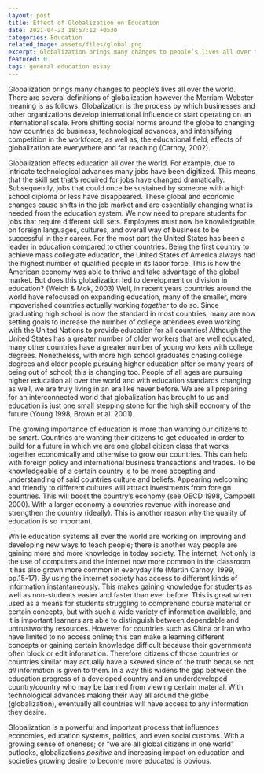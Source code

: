 ```yaml
---
layout: post
title: Effect of Globalization on Education
date: 2021-04-23 18:57:12 +0530
categories: Education
related_image: assets/files/global.png
excerpt: Globalization brings many changes to people’s lives all over the world. There are several definitions of globalization however...
featured: 0
tags: general education essay 
---
```

Globalization brings many changes to people’s lives all over the 
world. There are several definitions of globalization however the 
Merriam-Webster meaning is as follows. Globalization is the process by 
which businesses and other organizations develop international influence
 or start operating on an international scale. From shifting social 
norms around the globe to changing how countries do business, 
technological advances, and intensifying competition in the workforce, 
as well as, the educational field; effects of globalization are 
everywhere and far reaching (Carnoy, 2002).

Globalization effects education all over the world. For example, due 
to intricate technological advances many jobs have been digitized. This 
means that the skill set that’s required for jobs have changed 
dramatically. Subsequently, jobs that could once be sustained by someone
 with a high school diploma or less have disappeared. These global and 
economic changes cause shifts in the job market and are essentially 
changing what is needed from the education system. We now need to 
prepare students for jobs that require different skill sets. Employees 
must now be knowledgeable on foreign languages, cultures, and overall 
way of business to be successful in their career. For the most part the 
United States has been a leader in education compared to other 
countries. Being the first country to achieve mass collegiate education,
 the United States of America always had the highest number of qualified
 people in its labor force. This is how the American economy was able to
 thrive and take advantage of the global market. But does this 
globalization led to development or division in education? (Welch & 
Mok, 2003) Well, in recent years countries around the world have 
refocused on expanding education, many of the smaller, more impoverished
 countries actually working *together* to do so. Since graduating
 high school is now the standard in most countries, many are now setting
 goals to increase the number of college attendees even working with the
 United Nations to provide education for all countries! Although the 
United States has a greater number of older workers that are well 
educated, many other countries have a greater number of young workers 
with college degrees. Nonetheless, with more high school graduates 
chasing college degrees and older people pursuing higher education after
 so many years of being out of school; this is changing too. People of 
all ages are pursuing higher education all over the world and with 
education standards changing as well, we are truly living in an era like
 never before. We are all preparing for an interconnected world that 
globalization has brought to us and education is just one small stepping
 stone for the high skill economy of the future (Young 1998, Brown et 
al. 2001).

The growing importance of education is more than wanting our 
citizens to be smart. Countries are wanting their citizens to get 
educated in order to build for a future in which we are one global 
citizen class that works together economically and otherwise to grow our
 countries. This can help with foreign policy and international business
 transactions and trades. To be knowledgeable of a certain country is to
 be more accepting and understanding of said countries culture and 
beliefs. Appearing welcoming and friendly to different cultures will 
attract investments from foreign countries. This will boost the 
country’s economy (see OECD 1998, Campbell 2000). With a larger economy a
 countries revenue with increase and strengthen the country (ideally). 
This is another reason why the quality of education is so important.

While education systems all over the world are working on 
improving and developing new ways to teach people; there is another way 
people are gaining more and more knowledge in today society. The 
internet. Not only is the use of computers and the internet now more 
common in the classroom it has also grown more common in everyday life 
(Martin Carnoy, 1999, pp.15-17). By using the internet society has 
access to different kinds of information instantaneously. This makes 
gaining knowledge for students as well as non-students easier and faster
 than ever before. This is great when used as a means for students 
struggling to comprehend course material or certain concepts, but with 
such a wide variety of information available, and it is important 
learners are able to distinguish between dependable and untrustworthy 
resources. However for countries such as China or Iran who have limited 
to no access online; this can make a learning different concepts or 
gaining certain knowledge difficult because their governments often 
block or edit information. Therefore citizens of those countries or 
countries similar may actually have a skewed since of the truth because 
not *all* information is given to them. In a way this widens the 
gap between the education progress of a developed country and an 
underdeveloped country/country who may be banned from viewing certain 
material. With technological advances making their way all around the 
globe (globalization), eventually all countries will have access to any 
information they desire.

Globalization is a powerful and important process that influences
 economies, education systems, politics, and even social customs. With a
 growing sense of oneness; or “we are all global citizens in one world” 
outlooks, globalizations *positive* and increasing impact on education and societies growing desire to become more educated is obvious.